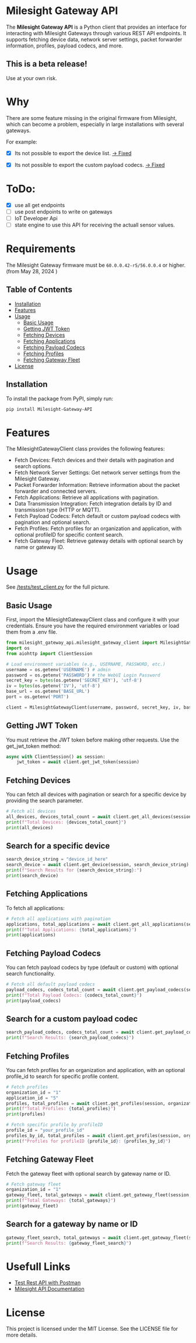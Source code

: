 # Milesight Gateway API

The **Milesight Gateway API** is a Python client that provides an interface for interacting with  Milesight Gateways through various REST API endpoints. 
It supports fetching device data, network server settings, packet forwarder information, profiles, payload codecs, and more.

## This is a beta release!

Use at your own risk.

# Why
There are some feature missing in the original firmware from Milesight, which can become a problem, especially in large installations with several gateways.

For example:
- [x] Its not possible to export the device list. [-> Fixed](https://github.com/corgan2222/Milesight-Gateway-API/blob/main/examples/export_devices.py)
- [x] Its not possible to export the custom payload codecs. [-> Fixed](https://github.com/corgan2222/Milesight-Gateway-API/blob/main/examples/export_custom_codec.py) 



# ToDo:
- [x] use all get endpoints
- [ ] use post endpoints to write on gateways
- [ ] IoT Developer Api
- [ ] state engine to use this API for receiving the actuall sensor values. 

# Requirements

The Milesight Gateway firmware must be ```60.0.0.42-r5/56.0.0.4``` or higher. (from May 28, 2024 )


## Table of Contents

- [Installation](#installation)
- [Features](#features)
- [Usage](#usage)
  - [Basic Usage](#basic-usage)
  - [Getting JWT Token](#getting-jwt-token)
  - [Fetching Devices](#fetching-devices)
  - [Fetching Applications](#fetching-applications)
  - [Fetching Payload Codecs](#fetching-payload-codecs)
  - [Fetching Profiles](#fetching-profiles)
  - [Fetching Gateway Fleet](#fetching-gateway-fleet)
- [License](#license)

## Installation

To install the package from PyPI, simply run:

```bash
pip install Milesight-Gateway-API
```

# Features

The MilesightGatewayClient class provides the following features:

- Fetch Devices: Fetch devices and their details with pagination and search options.
- Fetch Network Server Settings: Get network server settings from the Milesight Gateway.
- Packet Forwarder Information: Retrieve information about the packet forwarder and connected servers.
- Fetch Applications: Retrieve all applications with pagination.
- Data Transmission Integration: Fetch integration details by ID and transmission type (HTTP or MQTT).
- Fetch Payload Codecs: Fetch default or custom payload codecs with pagination and optional search.
- Fetch Profiles: Fetch profiles for an organization and application, with optional profileID for specific content search.
- Fetch Gateway Fleet: Retrieve gateway details with optional search by name or gateway ID.

# Usage

See [/tests/test_client.py](https://github.com/corgan2222/Milesight-Gateway-API/blob/main/tests/test_client.py) for the full picture.

## Basic Usage

First, import the MilesightGatewayClient class and configure it with your credentials. 
Ensure you have the required environment variables or load them from a .env file.


```python
from milesight_gateway_api.milesight_gateway_client import MilesightGatewayClient
import os
from aiohttp import ClientSession

# Load environment variables (e.g., USERNAME, PASSWORD, etc.)
username = os.getenv('USERNAME') # admin
password = os.getenv('PASSWORD') # the WebUI Login Password
secret_key = bytes(os.getenv('SECRET_KEY'), 'utf-8')
iv = bytes(os.getenv('IV'), 'utf-8')
base_url = os.getenv('BASE_URL')
port = os.getenv('PORT')

client = MilesightGatewayClient(username, password, secret_key, iv, base_url, port)
```

## Getting JWT Token

You must retrieve the JWT token before making other requests. Use the get_jwt_token method:

```python
async with ClientSession() as session:
    jwt_token = await client.get_jwt_token(session)    
```

## Fetching Devices

You can fetch all devices with pagination or search for a specific device by providing the search parameter.

```python
# Fetch all devices
all_devices, devices_total_count = await client.get_all_devices(session)
print(f"Total Devices: {devices_total_count}")
print(all_devices)
```

## Search for a specific device
```python
search_device_string = "device_id_here"
search_device = await client.get_device(session, search_device_string)
print(f"Search Results for {search_device_string}:")
print(search_device)
```
## Fetching Applications

To fetch all applications:

```python
# Fetch all applications with pagination
applications, total_applications = await client.get_all_applications(session)
print(f"Total Applications: {total_applications}")
print(applications)
```

## Fetching Payload Codecs

You can fetch payload codecs by type (default or custom) with optional search functionality.

```python
# Fetch all default payload codecs
payload_codecs, codecs_total_count = await client.get_payload_codecs(session, codec_type='default')
print(f"Total Payload Codecs: {codecs_total_count}")
print(payload_codecs)
```

## Search for a custom payload codec

```python
search_payload_codecs, codecs_total_count = await client.get_payload_codecs(session, codec_type='custom', search="custom_codec_name")
print(f"Search Results: {search_payload_codecs}")
```

## Fetching Profiles

You can fetch profiles for an organization and application, with an optional profile_id to search for specific profile content.

```python
# Fetch profiles
organization_id = "1"
application_id = "5"
profiles, total_profiles = await client.get_profiles(session, organization_id, application_id)
print(f"Total Profiles: {total_profiles}")
print(profiles)
```

```python
# Fetch specific profile by profileID
profile_id = "your_profile_id"
profiles_by_id, total_profiles = await client.get_profiles(session, organization_id, application_id, profile_id=profile_id)
print(f"Profiles for profileID {profile_id}: {profiles_by_id}")
```

## Fetching Gateway Fleet

Fetch the gateway fleet with optional search by gateway name or ID.

```python
# Fetch gateway fleet
organization_id = "1"
gateway_fleet, total_gateways = await client.get_gateway_fleet(session, organization_id)
print(f"Total Gateways: {total_gateways}")
print(gateway_fleet)
```

## Search for a gateway by name or ID

```python
gateway_fleet_search, total_gateways = await client.get_gateway_fleet(session, organization_id, search="gateway_name_or_id")
print(f"Search Results: {gateway_fleet_search}")
```

# Usefull Links

- [Test Rest API with Postman](https://support.milesight-iot.com/support/solutions/articles/73000514150-how-to-test-milesight-gateway-http-api-by-postman-)
- [Milesight API Documentation](https://support.milesight-iot.com/helpdesk/attachments/73117065743)


# License

This project is licensed under the MIT License. See the LICENSE file for more details.